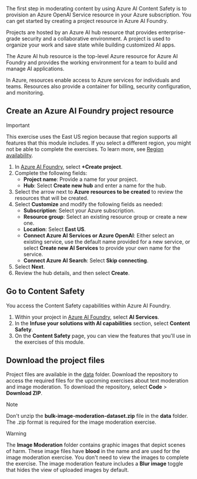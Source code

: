 The first step in moderating content by using Azure AI Content Safety is to provision an Azure OpenAI Service resource in your Azure subscription. You can get started by creating a project resource in Azure AI Foundry.

Projects are hosted by an Azure AI hub resource that provides enterprise-grade security and a collaborative environment. A project is used to organize your work and save state while building customized AI apps.

The Azure AI hub resource is the top-level Azure resource for Azure AI Foundry and provides the working environment for a team to build and manage AI applications. 

In Azure, resources enable access to Azure services for individuals and teams. Resources also provide a container for billing, security configuration, and monitoring.

## Create an Azure AI Foundry project resource

> [!IMPORTANT]
> This exercise uses the East US region because that region supports all features that this module includes. If you select a different region, you might not be able to complete the exercises. To learn more, see [Region availability](/azure/ai-services/content-safety/overview#region-availability).

1. In [Azure AI Foundry](https://ai.azure.com/), select **+Create project**.
1. Complete the following fields:
    - **Project name**: Provide a name for your project.
    - **Hub**: Select **Create new hub** and enter a name for the hub.
1. Select the arrow next to **Azure resources to be created** to review the resources that will be created.
1. Select **Customize** and modify the following fields as needed:
    - **Subscription**: Select your Azure subscription.
    - **Resource group**: Select an existing resource group or create a new one.
    - **Location**: Select **East US**.
    - **Connect Azure AI Services or Azure OpenAI**: Either select an existing service, use the default name provided for a new service, or select **Create new AI Services** to provide your own name for the service.
    - **Connect Azure AI Search**: Select **Skip connecting**.
1. Select **Next**.
1. Review the hub details, and then select **Create**.

## Go to Content Safety

You access the Content Safety capabilities within Azure AI Foundry.

1. Within your project in [Azure AI Foundry](https://ai.azure.com/), select **AI Services**.
1. In the **Infuse your solutions with AI capabilities** section, select **Content Safety**.
1. On the **Content Safety** page, you can view the features that you'll use in the exercises of this module.

## Download the project files

Project files are available in the [data](https://github.com/Azure-Samples/RAI-workshops/tree/main/data) folder. Download the repository to access the required files for the upcoming exercises about text moderation and image moderation. To download the repository, select **Code** > **Download ZIP**.

> [!NOTE]
> Don't unzip the **bulk-image-moderation-dataset.zip** file in the **data** folder. The .zip format is required for the image moderation exercise.

> [!WARNING]
> The **Image Moderation** folder contains graphic images that depict scenes of harm. These image files have **blood** in the name and are used for the image moderation exercise. You don't need to view the images to complete the exercise. The image moderation feature includes a **Blur image** toggle that hides the view of uploaded images by default.
